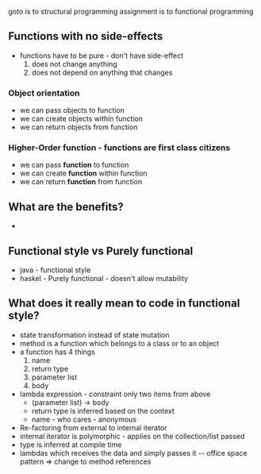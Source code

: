 goto is to structural programming
assignment is to functional programming

## Functions with no side-effects
- functions have to be pure - don't have side-effect
    1. does not change anything
    2. does not depend on anything that changes
### Object orientation
- we can pass objects to function
- we can create objects within function
- we can return objects from function

### Higher-Order function - functions are first class citizens
- we can pass __function__ to function
- we can create __function__ within function
- we can return __function__ from function

## What are the benefits?
- 
## Functional style vs Purely functional
- java - functional style
- haskel - Purely functional - doesn't allow mutability

## What does it really mean to code in functional style?
- state transformation instead of state mutation
- method is a function which belongs to a class or to an object
- a function has 4 things
    1. name
    2. return type
    3. parameter list
    4. body
- lambda expression - constraint only two items from above
    - (parameter list) -> body
    - return type is inferred based on the context
    - name - who cares - anonymous 
- Re-factoring from external to internal iterator
- internal iterator is polymorphic - applies on the collection/list passed
- type is inferred at compile time
- lambdas which receives the data and simply passes it -- office space pattern => change to method references